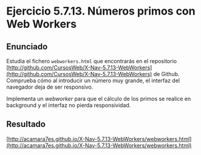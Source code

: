 # Ejercicio 5.7.13. Números primos con Web Workers
## Enunciado
Estudia el fichero `webworkers.html` que encontrarás en el repositorio [http://github.com/CursosWeb/X-Nav-5.7.13-WebWorkers](http://github.com/CursosWeb/X-Nav-5.7.13-WebWorkers) de Github. Comprueba cómo al introducir un número muy grande, el interfaz del navegador deja de ser responsivo.

Implementa un _webworker_ para que el cálculo de los primos se realice en background y el interfaz no pierda responsividad.

## Resultado
[http://acamara7es.github.io/X-Nav-5.7.13-WebWorkers/webworkers.html](http://acamara7es.github.io/X-Nav-5.7.13-WebWorkers/webworkers.html)
